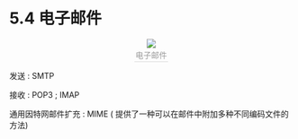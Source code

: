 # 5.4 电子邮件

<center><img src="https://youpai.roccoshi.top/img/20200729221632.png"><br><div style="border-bottom: 1px solid #d9d9d9;display: inline-block;color: #999;    padding: 2px;">电子邮件</div> </center>

发送 : SMTP

接收 : POP3 ; IMAP

通用因特网邮件扩充 : MIME ( 提供了一种可以在邮件中附加多种不同编码文件的方法)